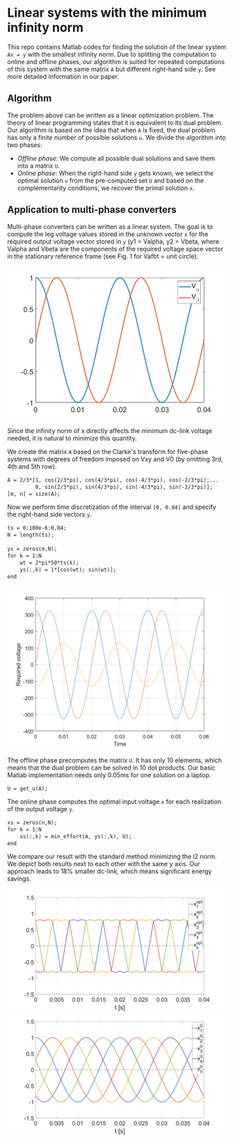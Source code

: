 # Linear systems with the minimum infinity norm

This repo contains Matlab codes for finding the solution of the linear system ``Ax = y`` with the smallest infinity norm. Due to splitting the computation to online and offline phases, our algorithm is suited for repeated computations of this system with the same matrix ``A`` but different right-hand side ``y``. See more detailed information in our paper.

## Algorithm

The problem above can be written as a linear optimization problem. The theory of linear programming states that it is equivalent to its dual problem. Our algorithm is based on the idea that when ``A`` is fixed, the dual problem has only a finite number of possible solutions ``u``. We divide the algorithm into two phases:
- <i>Offline phase</i>: We compute all possible dual solutions and save them into a matrix ``U``.
- <i>Online phase</i>: When the right-hand side ``y`` gets known, we select the optimal solution ``u`` from the pre-computed set ``U`` and based on the complementarity conditions, we recover the primal solution ``x``.

## Application to multi-phase converters

Multi-phase converters can be written as a linear system. The goal is to compute the leg voltage values stored in the unknown vector ``x`` for the required output voltage vector stored in ``y`` (y1 = Valpha, y2 = Vbeta, where Valpha and Vbeta are the components of the required voltage space vector in the stationary reference frame (see Fig. 1 for Vafbt = unit circle).

<img src="Figures/standard5ph_Vafbt.png" width="500">

Since the infinity norm of x directly affects the minimum dc-link voltage needed, it is natural to minimize this quantity.

We create the matrix ``A`` based on the Clarke's transform for five-phase systems with degrees of freedom imposed on Vxy and V0 (by omitting 3rd, 4th and 5th row).

```
A = 2/3*[1, cos(2/3*pi), cos(4/3*pi), cos(-4/3*pi), cos(-2/3*pi);...
         0, sin(2/3*pi), sin(4/3*pi), sin(-4/3*pi), sin(-2/3*pi)];    
[m, n] = size(A);
```

Now we perform time discretization of the interval ``[0, 0.04]`` and specify the right-hand side vectors ``y``.

```
ts = 0:100e-6:0.04;
N = length(ts);

ys = zeros(m,N);
for k = 1:N
    wt = 2*pi*50*ts(k);
    ys(:,k) = 1*[cos(wt); sin(wt)];
end
```

<img src="Figures/res1.png" width="500">

The offline phase precomputes the matrix ``U``. It has only 10 elements, which means that the dual problem can be solved in 10 dot products. Our basic Matlab implementation needs only 0.05ms for one solution on a laptop.

```
U = get_u(A);
```

The online phase computes the optimal input voltage ``x`` for each realization of the output voltage ``y``.

```
xs = zeros(n,N);
for k = 1:N
    xs(:,k) = min_effort(A, ys(:,k), U);
end
```

We compare our result with the standard method minimizing the l2 norm. We depict both results next to each other with the same y axis. Our approach leads to 18% smaller dc-link, which means significant energy savings.

<img src="Figures/standard5ph_x_opt.png " width="500"><img src="Figures/StandardMode5ph_x0.png" width="500">



